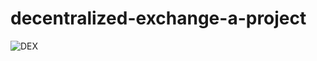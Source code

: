 # decentralized-exchange-a-project

![DEX](https://user-images.githubusercontent.com/83671629/138368750-a9cfd0ad-2577-425b-8450-04770c05be6a.jpg)
